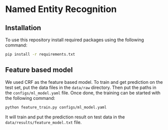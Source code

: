 # Named Entity Recognition

## Installation

To use this repository install required packages using the following command:

```bash
pip install -r requirements.txt
```

## Feature based model

We used CRF as the feature based model. To train and get prediction on the test set, put the data files in the `data/raw` directory. Then put the paths in the `configs/ml_model.yaml` file. Once done, the training can be started with the following command:

```bash
python feature_train.py configs/ml_model.yaml
```

It will train and put the prediction result on test data in the `data/results/feature_model.txt` file.